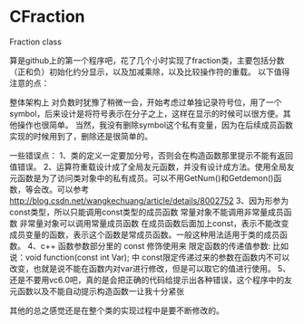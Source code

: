 # CFraction
Fraction class  

算是github上的第一个程序吧，花了几个小时实现了fraction类，主要包括分数（正和负）初始化约分显示，以及加减乘除，以及比较操作符的重载。
以下值得注意的点：

整体架构上
对负数时犹豫了稍微一会，开始考虑过单独记录符号位，用了一个symbol，后来设计是将符号表示在分子之上，这样在显示的时候可以很方便。其他操作也很简单。
当然，我没有删除symbol这个私有变量，因为在后续成员函数实现的时候用到了，删除还是很简单的。

一些错误点：
1、类的定义一定要加分号，否则会在构造函数那里提示不能有返回值错误。
2、运算符重载设计成了全局友元函数，并没有设计成方法。使用全局友元函数是为了访问类对象中的私有成员。可以不用GetNum()和Getdemon()函数，等会改。可以参考 http://blog.csdn.net/wangkechuang/article/details/8002752
3、因为形参为const类型，所以只能调用const类型的成员函数
	 常量对象不能调用非常量成员函数
	 非常量对象可以调用常量成员函数
	 在成员函数后面加上const，表示不能改变成员变量的函数，表示这个函数是常成员函数。一般这种用法适用于类的成员函数。
4、c++ 函数参数部分里的 const 修饰使用来 限定函数的传递值参数:
  比如说：void function(const int Var); 中
  const限定传递过来的参数在函数内不可以改变，也就是说不能在函数内对var进行修改，但是可以取它的值进行使用。
5、还是不要用vc6.0吧，真的是会把正确的代码给提示出各种错误，这个程序中的友元函数以及不能自动提示构造函数一让我十分紧张

其他的总之感觉还是在整个类的实现过程中是要不断修改的。

